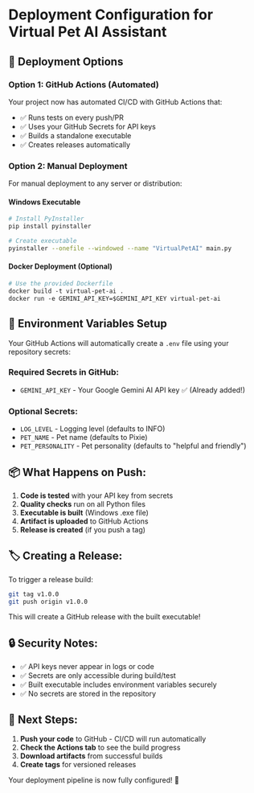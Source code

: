 # Deployment Configuration for Virtual Pet AI Assistant

## 🚀 Deployment Options

### Option 1: GitHub Actions (Automated)
Your project now has automated CI/CD with GitHub Actions that:
- ✅ Runs tests on every push/PR
- ✅ Uses your GitHub Secrets for API keys
- ✅ Builds a standalone executable
- ✅ Creates releases automatically

### Option 2: Manual Deployment
For manual deployment to any server or distribution:

#### Windows Executable
```bash
# Install PyInstaller
pip install pyinstaller

# Create executable
pyinstaller --onefile --windowed --name "VirtualPetAI" main.py
```

#### Docker Deployment (Optional)
```dockerfile
# Use the provided Dockerfile
docker build -t virtual-pet-ai .
docker run -e GEMINI_API_KEY=$GEMINI_API_KEY virtual-pet-ai
```

## 🔧 Environment Variables Setup

Your GitHub Actions will automatically create a `.env` file using your repository secrets:

### Required Secrets in GitHub:
- `GEMINI_API_KEY` - Your Google Gemini AI API key ✅ (Already added!)

### Optional Secrets:
- `LOG_LEVEL` - Logging level (defaults to INFO)
- `PET_NAME` - Pet name (defaults to Pixie)
- `PET_PERSONALITY` - Pet personality (defaults to "helpful and friendly")

## 📦 What Happens on Push:

1. **Code is tested** with your API key from secrets
2. **Quality checks** run on all Python files  
3. **Executable is built** (Windows .exe file)
4. **Artifact is uploaded** to GitHub Actions
5. **Release is created** (if you push a tag)

## 🏷️ Creating a Release:

To trigger a release build:
```bash
git tag v1.0.0
git push origin v1.0.0
```

This will create a GitHub release with the built executable!

## 🔒 Security Notes:

- ✅ API keys never appear in logs or code
- ✅ Secrets are only accessible during build/test
- ✅ Built executable includes environment variables securely
- ✅ No secrets are stored in the repository

## 🎯 Next Steps:

1. **Push your code** to GitHub - CI/CD will run automatically
2. **Check the Actions tab** to see the build progress
3. **Download artifacts** from successful builds
4. **Create tags** for versioned releases

Your deployment pipeline is now fully configured! 🎉